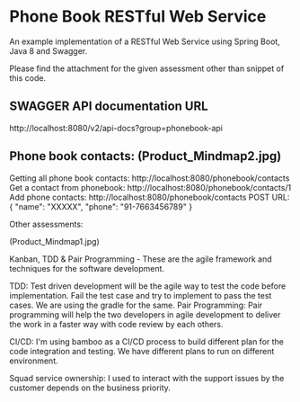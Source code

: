 # Phone Book RESTful Web Service

An example implementation of a RESTful Web Service using Spring Boot, Java 8 and Swagger.

Please find the attachment for the given assessment other than snippet of this code.

SWAGGER API documentation URL
----------------------------
http://localhost:8080/v2/api-docs?group=phonebook-api


Phone book contacts: (Product_Mindmap2.jpg)
----------------------------
Getting all phone book contacts: http://localhost:8080/phonebook/contacts
Get a contact from phonebook: http://localhost:8080/phonebook/contacts/1
Add phone contacts:  http://localhost:8080/phonebook/contacts
POST URL:
{
"name": "XXXXX",
"phone": "91-7663456789"
}

Other assessments:

(Product_Mindmap1.jpg)

Kanban, TDD & Pair Programming - These are the agile framework and techniques for the software development. 

TDD: Test driven development will be the agile way to test the code before implementation. Fail the test case and try to implement to pass the test cases. We are using the gradle for the same.
Pair Programming: Pair programming will help the two developers in agile development to deliver the work in a faster way with code review by each others.

CI/CD: I'm using bamboo as a CI/CD process to build different plan for the code integration and testing. We have different plans to run on different environment.

Squad service ownership: I used to interact with the support issues by the customer depends on the business priority.

